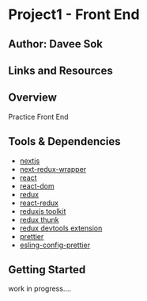 # Project1 - Front End

## Author: Davee Sok

## Links and Resources

## Overview

Practice Front End

## Tools & Dependencies

- [nextjs](https://nextjs.org/docs/getting-started)
- [next-redux-wrapper](https://github.com/kirill-konshin/next-redux-wrapper)
- [react](https://reactjs.org/docs/getting-started.html)
- [react-dom](https://reactjs.org/docs/getting-started.html)
- [redux](https://redux.js.org/introduction/getting-started)
- [react-redux](https://react-redux.js.org/introduction/getting-started)
- [reduxjs toolkit](https://redux-toolkit.js.org/introduction/getting-started)
- [redux thunk](https://redux-toolkit.js.org/introduction/getting-started)
- [redux devtools extension](https://redux-toolkit.js.org/introduction/getting-started)
- [prettier](https://prettier.io/docs/en/install.html)
- [esling-config-prettier](https://github.com/prettier/eslint-config-prettier#installation)

## Getting Started

work in progress....
